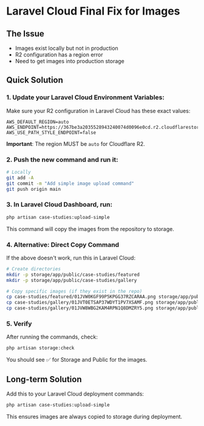 # Laravel Cloud Final Fix for Images

## The Issue
- Images exist locally but not in production
- R2 configuration has a region error
- Need to get images into production storage

## Quick Solution

### 1. Update your Laravel Cloud Environment Variables:
Make sure your R2 configuration in Laravel Cloud has these exact values:
```
AWS_DEFAULT_REGION=auto
AWS_ENDPOINT=https://367be3a2035528943240074d0096e0cd.r2.cloudflarestorage.com
AWS_USE_PATH_STYLE_ENDPOINT=false
```

**Important**: The region MUST be `auto` for Cloudflare R2.

### 2. Push the new command and run it:
```bash
# Locally
git add -A
git commit -m "Add simple image upload command"
git push origin main
```

### 3. In Laravel Cloud Dashboard, run:
```bash
php artisan case-studies:upload-simple
```

This command will copy the images from the repository to storage.

### 4. Alternative: Direct Copy Command
If the above doesn't work, run this in Laravel Cloud:
```bash
# Create directories
mkdir -p storage/app/public/case-studies/featured
mkdir -p storage/app/public/case-studies/gallery

# Copy specific images (if they exist in the repo)
cp case-studies/featured/01JVW0KGF99P5KPGG37RZCARAA.png storage/app/public/case-studies/featured/ || true
cp case-studies/gallery/01JVT0ETSAP37WDYT1PV7XSAMF.png storage/app/public/case-studies/gallery/ || true
cp case-studies/gallery/01JVW8WBG2KAM4RPN1Q8DMZRY5.png storage/app/public/case-studies/gallery/ || true
```

### 5. Verify
After running the commands, check:
```bash
php artisan storage:check
```

You should see ✅ for Storage and Public for the images.

## Long-term Solution

Add this to your Laravel Cloud deployment commands:
```bash
php artisan case-studies:upload-simple
```

This ensures images are always copied to storage during deployment.